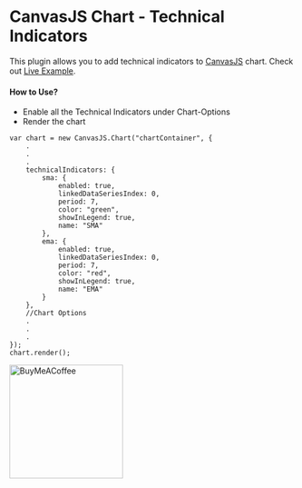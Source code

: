 <h1 id="togglefullscreen">CanvasJS Chart - Technical Indicators</h1>
	<p>This plugin allows you to add technical indicators to <a href="https://canvasjs.com/" target="_blank">CanvasJS</a> chart. Check out <a href="https://vishwas-r.github.io/CanvasJS-Charts-Technical-Indicators/">Live Example</a>.</p>
	<h4 id="howtouse">How to Use?</h4>
	<ul>
		<li>Enable all the Technical Indicators under Chart-Options</li>
		<li>Render the chart</li>
	</ul>
	<pre><code>var chart = new CanvasJS.Chart("chartContainer", {
    .
    .
    .
    technicalIndicators: {
        sma: {
            enabled: true,
            linkedDataSeriesIndex: 0,
            period: 7,
            color: "green",
            showInLegend: true,
            name: "SMA"
        },
        ema: {
            enabled: true,
            linkedDataSeriesIndex: 0,
            period: 7,
            color: "red",
            showInLegend: true,
            name: "EMA"
        }
    },
    //Chart Options
    .
    .
    .
});
chart.render();
</code></pre>

<a href="https://www.buymeacoffee.com/vishwas.r" target="_blank"><img src="https://cdn.buymeacoffee.com/buttons/v2/default-yellow.png" alt="BuyMeACoffee" width="200"/></a>
